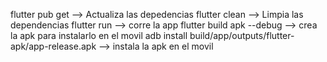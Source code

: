 flutter pub get                                                 --> Actualiza las depedencias
flutter clean                                                   --> Limpia las dependencias
flutter run                                                     --> corre la app
flutter build apk --debug                                       --> crea la apk para instalarlo en el movil
adb install build/app/outputs/flutter-apk/app-release.apk       --> instala la apk en el movil